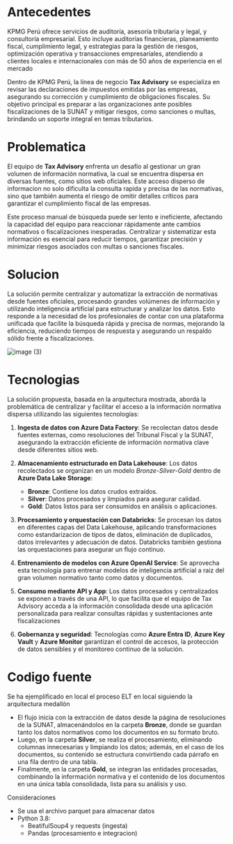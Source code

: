 # Antecedentes

KPMG Perú ofrece servicios de auditoría, asesoría tributaria y legal, y consultoría empresarial. Esto incluye auditorías financieras, planeamiento fiscal, cumplimiento legal, y estrategias para la gestión de riesgos, optimización operativa y transacciones empresariales, atendiendo a clientes locales e internacionales con más de 50 años de experiencia en el mercado​

Dentro de KPMG Perú, la línea de negocio **Tax Advisory** se especializa en revisar las declaraciones de impuestos emitidas por las empresas, asegurando su corrección y cumplimiento de obligaciones fiscales. Su objetivo principal es preparar a las organizaciones ante posibles fiscalizaciones de la SUNAT y mitigar riesgos, como sanciones o multas, brindando un soporte integral en temas tributarios.

# Problematica

El equipo de **Tax Advisory** enfrenta un desafío al gestionar un gran volumen de información normativa, la cual se encuentra dispersa en diversas fuentes, como sitios web oficiales. Este acceso disperso de informacion no solo dificulta la consulta rapida y precisa de las normativas, sino que también aumenta el riesgo de omitir detalles críticos para garantizar el cumplimiento fiscal de las empresas. 

Este proceso manual de búsqueda puede ser lento e ineficiente, afectando la capacidad del equipo para reaccionar rápidamente ante cambios normativos o fiscalizaciones inesperadas. Centralizar y sistematizar esta información es esencial para reducir tiempos, garantizar precisión y minimizar riesgos asociados con multas o sanciones fiscales.

# Solucion 

La solución permite centralizar y automatizar la extracción de normativas desde fuentes oficiales, procesando grandes volúmenes de información y utilizando inteligencia artificial para estructurar y analizar los datos. Esto responde a la necesidad de los profesionales de contar con una plataforma unificada que facilite la búsqueda rápida y precisa de normas, mejorando la eficiencia, reduciendo tiempos de respuesta y asegurando un respaldo sólido frente a fiscalizaciones.

![image (3)](https://github.com/user-attachments/assets/1aa7c54f-922b-4a1f-ad88-f5889efb1a9b)


# Tecnologias

La solución propuesta, basada en la arquitectura mostrada, aborda la problemática de centralizar y facilitar el acceso a la información normativa dispersa utilizando las siguientes tecnologías:

1. **Ingesta de datos con Azure Data Factory**: Se recolectan datos desde fuentes externas, como resoluciones del Tribunal Fiscal y la SUNAT, asegurando la extracción eficiente de información normativa clave desde diferentes sitios web.

2. **Almacenamiento estructurado en Data Lakehouse**: Los datos recolectados se organizan en un modelo *Bronze-Silver-Gold* dentro de **Azure Data Lake Storage**:
   - **Bronze**: Contiene los datos crudos extraídos.
   - **Silver**: Datos procesados y limpiados para asegurar calidad.
   - **Gold**: Datos listos para ser consumidos en análisis o aplicaciones.

3. **Procesamiento y orquestación con Databricks**: Se procesan los datos en diferentes capas del Data Lakehouse, aplicando transformaciones como estandarizacion de tipos de datos, eliminación de duplicados, datos irrelevantes y adecuación de datos. Databricks también gestiona las orquestaciones para asegurar un flujo continuo.

4. **Entrenamiento de modelos con Azure OpenAI Service**: Se aprovecha esta tecnología para entrenar modelos de inteligencia artificial a raiz del gran volumen normativo tanto como datos y documentos.

5. **Consumo mediante API y App**: Los datos procesados y centralizados se exponen a través de una API, lo que facilita que el equipo de Tax Advisory acceda a la información consolidada desde una aplicación personalizada para realizar consultas rápidas y sustentaciones ante fiscalizaciones

6. **Gobernanza y seguridad**: Tecnologías como **Azure Entra ID**, **Azure Key Vault** y **Azure Monitor** garantizan el control de accesos, la protección de datos sensibles y el monitoreo continuo de la solución.

# Codigo fuente

Se ha ejemplificado en local el proceso ELT en local siguiendo la arquitectura medallón 
* El flujo inicia con la extracción de datos desde la página de resoluciones de la SUNAT, almacenándolos en la carpeta **Bronze**, donde se guardan tanto los datos normativos como los documentos en su formato bruto. 
* Luego, en la carpeta **Silver**, se realiza el procesamiento, eliminando columnas innecesarias y limpiando los datos; además, en el caso de los documentos, su contenido se estructura convirtiendo cada párrafo en una fila dentro de una tabla. 
* Finalmente, en la carpeta **Gold**, se integran las entidades procesadas, combinando la información normativa y el contenido de los documentos en una única tabla consolidada, lista para su análisis y uso.

Consideraciones
* Se usa el archivo parquet para almacenar datos
* Python 3.8: 
  * BeatifulSoup4 y requests (ingesta)
  * Pandas (procesamiento e integracion) 
